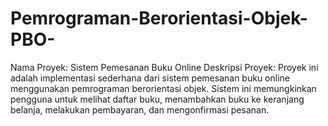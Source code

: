 # Pemrograman-Berorientasi-Objek-PBO-
Nama Proyek: Sistem Pemesanan Buku Online Deskripsi Proyek: Proyek ini adalah implementasi sederhana dari sistem pemesanan buku online menggunakan pemrograman berorientasi objek. Sistem ini memungkinkan pengguna untuk melihat daftar buku, menambahkan buku ke keranjang belanja, melakukan pembayaran, dan mengonfirmasi pesanan.
